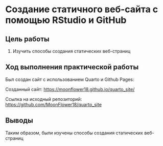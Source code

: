 # Создание статичного веб-сайта с помощью RStudio и GitHub

## Цель работы

1.  Изучить способы создания статических веб-страниц

## Ход выполнения практической работы

Был создан сайт с использованием Quarto и Github Pages:

Созданный сайт: <https://moonflower18.github.io/quarto_site/>

Ссылка на исходный репозиторий: <https://github.com/MoonFlower18/quarto_site>

## Выводы

Таким образом, были изучены способы создания статических веб-страниц

